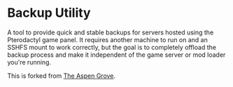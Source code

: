 # Backup Utility
A tool to provide quick and stable backups for servers hosted using the Pterodactyl game panel. It requires another machine to run on and an SSHFS mount to work correctly, but the goal is to completely offload the backup process and make it independent of the game server or mod loader you're running. 

This is forked from [The Aspen Grove](https://github.com/theAspenGrove).
